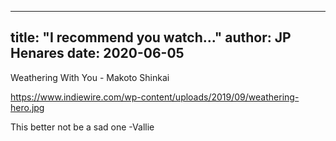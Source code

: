 
---
title: "I recommend you watch..."
author: JP Henares
date: 2020-06-05
---

Weathering With You - Makoto Shinkai

https://www.indiewire.com/wp-content/uploads/2019/09/weathering-hero.jpg

This better not be a sad one -Vallie
